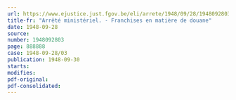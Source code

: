 ```yaml
---
url: https://www.ejustice.just.fgov.be/eli/arrete/1948/09/28/1948092803/justel
title-fr: "Arrêté ministériel. - Franchises en matière de douane"
date: 1948-09-28
source:
number: 1948092803
page: 888888
case: 1948-09-28/03
publication: 1948-09-30
starts:
modifies:
pdf-original:
pdf-consolidated:
---
```



